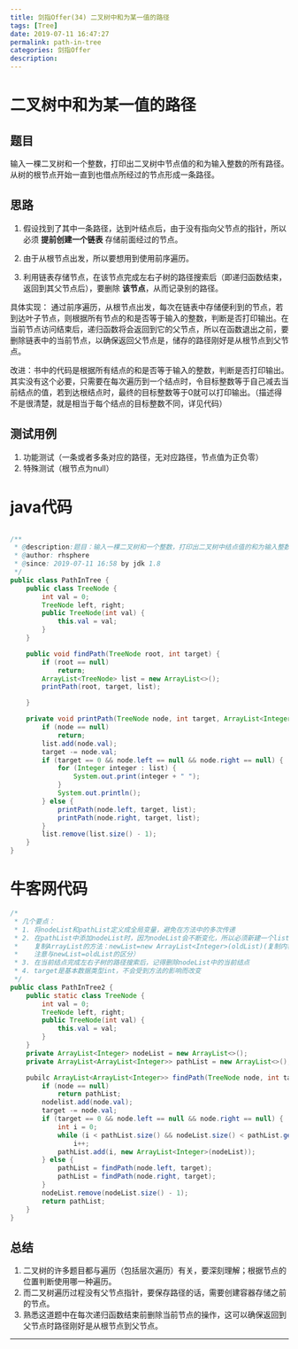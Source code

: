 ```yaml
---
title: 剑指Offer(34) 二叉树中和为某一值的路径
tags: [Tree]
date: 2019-07-11 16:47:27
permalink: path-in-tree
categories: 剑指Offer
description:
---
```

<p class="description"></p>


<!-- more -->

# 二叉树中和为某一值的路径 

## 题目
输入一棵二叉树和一个整数，打印出二叉树中节点值的和为输入整数的所有路径。从树的根节点开始一直到也借点所经过的节点形成一条路径。

## 思路

1. 假设找到了其中一条路径，达到叶结点后，由于没有指向父节点的指针，所以必须 **提前创建一个链表** 存储前面经过的节点。

2. 由于从根节点出发，所以要想用到使用前序遍历。

3. 利用链表存储节点，在该节点完成左右子树的路径搜索后（即递归函数结束，返回到其父节点后），要删除 **该节点**，从而记录别的路径。

具体实现：
    通过前序遍历，从根节点出发，每次在链表中存储便利到的节点，若到达叶子节点，则根据所有节点的和是否等于输入的整数，判断是否打印输出。在当前节点访问结束后，递归函数将会返回到它的父节点，所以在函数退出之前，要删除链表中的当前节点，以确保返回父节点是，储存的路径刚好是从根节点到父节点。

改进：书中的代码是根据所有结点的和是否等于输入的整数，判断是否打印输出。其实没有这个必要，只需要在每次遍历到一个结点时，令目标整数等于自己减去当前结点的值，若到达根结点时，最终的目标整数等于0就可以打印输出。（描述得不是很清楚，就是相当于每个结点的目标整数不同，详见代码）


## 测试用例
1. 功能测试（一条或者多条对应的路径，无对应路径，节点值为正负零）
2. 特殊测试（根节点为null）

# java代码

```java

/**
 * @description:题目：输入一棵二叉树和一个整数，打印出二叉树中结点值的和为输入整数的所有路径。从树的根结点开始往下一直到叶结点所经过的结点形成一条路径。
 * @author: rhsphere
 * @since: 2019-07-11 16:58 by jdk 1.8
 */
public class PathInTree {
    public class TreeNode {
        int val = 0;
        TreeNode left, right;
        public TreeNode(int val) {
            this.val = val;
        }
    }

    public void findPath(TreeNode root, int target) {
    	if (root == null)
    		return;
    	ArrayList<TreeNode> list = new ArrayList<>();
    	printPath(root, target, list);

    }

    private void printPath(TreeNode node, int target, ArrayList<Integer> list) {
    	if (node == null)
    		return;
    	list.add(node.val);
    	target -= node.val;
    	if (target == 0 && node.left == null && node.right == null) {
    		for (Integer integer : list) {
    			System.out.print(integer + " ");
    		}
    		System.out.println();
    	} else {
    		printPath(node.left, target, list);
    		printPath(node.right, target, list);
    	}
    	list.remove(list.size() - 1);
    }
}


```


# 牛客网代码

```java
/*
 * 几个要点：
 * 1. 将nodeList和pathList定义成全局变量，避免在方法中的多次传递
 * 2. 在pathList中添加nodeList时，因为nodeList会不断变化，所以必须新建一个list存入
 *    复制ArrayList的方法：newList=new ArrayList<Integer>(oldList)(复制内容，而不是复制地址，
 *    注意与newList=oldList的区分）
 * 3. 在当前结点完成左右子树的路径搜索后，记得删除nodeList中的当前结点
 * 4. target是基本数据类型int，不会受到方法的影响而改变
 */
public class PathInTree2 {
    public static class TreeNode {
        int val = 0;
        TreeNode left, right;
        public TreeNode(int val) {
            this.val = val;
        }
    }
    private ArrayList<Integer> nodeList = new ArrayList<>();
    private ArrayList<ArrayList<Integer>> pathList = new ArrayList<>();

    pubilc ArrayList<ArrayList<Integer>> findPath(TreeNode node, int target) {
    	if (node == null)
    		return pathList;
    	nodelist.add(node.val);
    	target -= node.val;
    	if (target == 0 && node.left == null && node.right == null) {
    		int i = 0;
    		while (i < pathList.size() && nodeList.size() < pathList.get(i).size())
    			i++;
    		pathList.add(i, new ArrayList<Integer>(nodeList));
    	} else {
    		pathList = findPath(node.left, target);
    		pathList = findPath(node.right, target);
    	}
    	nodeList.remove(nodeList.size() - 1);
    	return pathList;
    }
}


```

## 总结
1. 二叉树的许多题目都与遍历（包括层次遍历）有关，要深刻理解；根据节点的位置判断使用哪一种遍历。
2. 而二叉树遍历过程没有父节点指针，要保存路径的话，需要创建容器存储之前的节点。
3. 熟悉这道题中在每次递归函数结束前删除当前节点的操作，这可以确保返回到父节点时路径刚好是从根节点到父节点。



<hr />